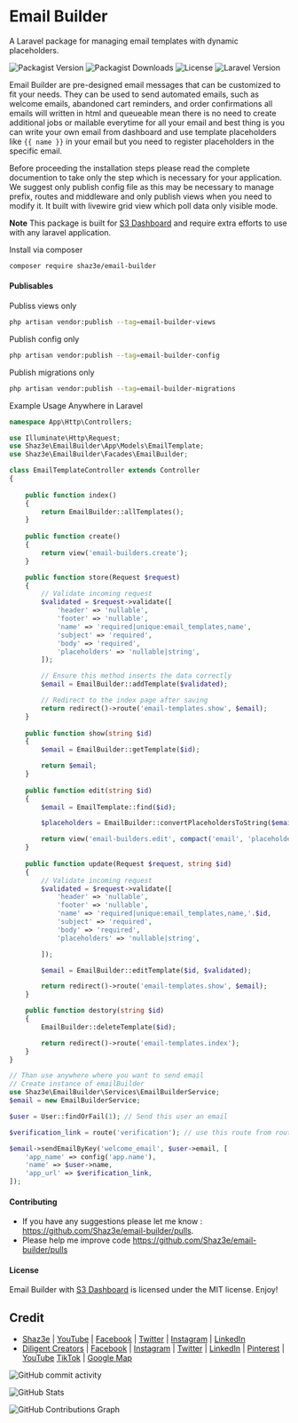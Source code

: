 # Email Builder

A Laravel package for managing email templates with dynamic placeholders.

![Packagist Version](https://img.shields.io/packagist/v/shaz3e/email-builder)
![Packagist Downloads](https://img.shields.io/packagist/dt/shaz3e/email-builder)
![License](https://img.shields.io/packagist/l/shaz3e/email-builder)
![Laravel Version](https://img.shields.io/badge/laravel-12.x-blue)

Email Builder are pre-designed email messages that can be customized to fit your needs. They can be used to send automated emails, such as welcome emails, abandoned cart reminders, and order confirmations all emails will written in html and queueable mean there is no need to create additional jobs or mailable everytime for all your email and best thing is you can write your own email from dashboard and use template placeholders like `{{ name }}` in your email but you need to register placeholders in the specific email.

Before proceeding the installation steps please read the complete documention to take only the step which is necessary for your application. We suggest only publish config file as this may be necessary to manage prefix, routes and middleware and only publish views when you need to modify it. It built with livewire grid view which poll data only visible mode.

**Note**
This package is built for [S3 Dashboard](https://github.com/Shaz3e/S3-Dashboard) and require extra efforts to use with any laravel application.

Install via composer

```bash
composer require shaz3e/email-builder
```

#### Publisables

Publiss views only
```bash
php artisan vendor:publish --tag=email-builder-views
```

Publish config only

```bash
php artisan vendor:publish --tag=email-builder-config
```

Publish migrations only

```bash
php artisan vendor:publish --tag=email-builder-migrations
```

Example Usage Anywhere in Laravel
```php
namespace App\Http\Controllers;

use Illuminate\Http\Request;
use Shaz3e\EmailBuilder\App\Models\EmailTemplate;
use Shaz3e\EmailBuilder\Facades\EmailBuilder;

class EmailTemplateController extends Controller
{
    
    public function index()
    {
        return EmailBuilder::allTemplates();
    }
    
    public function create()
    {
        return view('email-builders.create');
    }

    public function store(Request $request)
    {
        // Validate incoming request
        $validated = $request->validate([
            'header' => 'nullable',
            'footer' => 'nullable',
            'name' => 'required|unique:email_templates,name',
            'subject' => 'required',
            'body' => 'required',
            'placeholders' => 'nullable|string',
        ]);

        // Ensure this method inserts the data correctly
        $email = EmailBuilder::addTemplate($validated);

        // Redirect to the index page after saving
        return redirect()->route('email-templates.show', $email);
    }
    
    public function show(string $id)
    {
        $email = EmailBuilder::getTemplate($id);

        return $email;
    }
    
    public function edit(string $id)
    {
        $email = EmailTemplate::find($id);

        $placeholders = EmailBuilder::convertPlaceholdersToString($email->placeholders);

        return view('email-builders.edit', compact('email', 'placeholders'));
    }
    
    public function update(Request $request, string $id)
    {
        // Validate incoming request
        $validated = $request->validate([
            'header' => 'nullable',
            'footer' => 'nullable',
            'name' => 'required|unique:email_templates,name,'.$id,
            'subject' => 'required',
            'body' => 'required',
            'placeholders' => 'nullable|string',

        ]);

        $email = EmailBuilder::editTemplate($id, $validated);

        return redirect()->route('email-templates.show', $email);
    }

    public function destory(string $id)
    {
        EmailBuilder::deleteTemplate($id);

        return redirect()->route('email-templates.index');
    }
}
```

```php
// Than use anywhere where you want to send email
// Create instance of emailBuilder
use Shaz3e\EmailBuilder\Services\EmailBuilderService;
$email = new EmailBuilderService;

$user = User::findOrFail(1); // Send this user an email

$verification_link = route('verification'); // use this route from routes

$email->sendEmailByKey('welcome_email', $user->email, [
    'app_name' => config('app.name'),
    'name' => $user->name,
    'app_url' => $verification_link,
]);
```


#### Contributing

* If you have any suggestions please let me know : https://github.com/Shaz3e/email-builder/pulls.
* Please help me improve code https://github.com/Shaz3e/email-builder/pulls

#### License
Email Builder with [S3 Dashboard](https://github.com/Shaz3e/S3-Dashboard) is licensed under the MIT license. Enjoy!

## Credit
* [Shaz3e](https://www.shaz3e.com) | [YouTube](https://www.youtube.com/@shaz3e) | [Facebook](https://www.facebook.com/shaz3e) | [Twitter](https://twitter.com/shaz3e) | [Instagram](https://www.instagram.com/shaz3e) | [LinkedIn](https://www.linkedin.com/in/shaz3e/)
* [Diligent Creators](https://www.diligentcreators.com) | [Facebook](https://www.facebook.com/diligentcreators) | [Instagram](https://www.instagram.com/diligentcreators/) | [Twitter](https://twitter.com/diligentcreator) | [LinkedIn](https://www.linkedin.com/company/diligentcreators/) | [Pinterest](https://www.pinterest.com/DiligentCreators/) | [YouTube](https://www.youtube.com/@diligentcreator) [TikTok](https://www.tiktok.com/@diligentcreators) | [Google Map](https://g.page/diligentcreators)

![GitHub commit activity](https://img.shields.io/github/commit-activity/m/shaz3e/email-builder)

![GitHub Stats](https://github-readme-stats.vercel.app/api?username=shaz3e&show_icons=true&count_private=true&theme=default)

![GitHub Contributions Graph](https://github-profile-summary-cards.vercel.app/api/cards/profile-details?username=shaz3e&theme=default)
